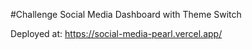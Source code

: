#Challenge Social Media Dashboard with Theme Switch

Deployed at:
https://social-media-pearl.vercel.app/